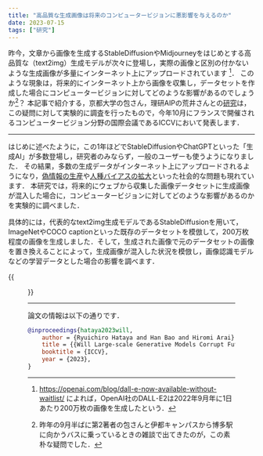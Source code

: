 ```yaml
---
title: "高品質な生成画像は将来のコンピュータービジョンに悪影響を与えるのか"
date: 2023-07-15
tags: ["研究"]
---
```


昨今，文章から画像を生成するStableDiffusionやMidjourneyをはじめとする高品質な（text2img）生成モデルが次々に登場し，実際の画像と区別の付かないような生成画像が多量にインターネット上にアップロードされています [^openai]．
このような現象は，将来的にインターネット上から画像を収集し，データセットを作成した場合にコンピュータービジョンに対してどのような影響があるのでしょうか[^question]？
本記事で紹介する，京都大学の包さん，理研AIPの荒井さんとの[研究](https://arxiv.org/abs/2211.08095)は，この疑問に対して実験的に調査を行ったもので，今年10月にフランスで開催されるコンピュータービジョン分野の国際会議であるICCVにおいて発表します．


[^openai]: https://openai.com/blog/dall-e-now-available-without-waitlist/ によれば，OpenAI社のDALL･E2は2022年9月年に1日あたり200万枚の画像を生成したという．
[^question]: 昨年の9月半ばに第2著者の包さんと伊都キャンパスから博多駅に向かうバスに乗っているときの雑談で出てきたのが，この素朴な疑問でした．

---

はじめに述べたように，この1年ほどでStableDiffusionやChatGPTといった「生成AI」が多数登場し，研究者のみならず，一般のユーザーも使うようになりました．
その結果，多数の生成データがインターネット上にアップロードされるようになり，[偽情報の生産](https://www.washingtonpost.com/technology/interactive/2022/artificial-intelligence-images-dall-e/)や[人種バイアスの拡大](https://dl.acm.org/doi/abs/10.1145/3593013.3594095)といった社会的な問題も現れています．
本研究では，将来的にウェブから収集した画像データセットに生成画像が混入した場合に，コンピュータービジョンに対してどのような影響があるのかを実験的に調べました．

具体的には，代表的なtext2img生成モデルであるStableDiffusionを用いて，ImageNetやCOCO captionといった既存のデータセットを模倣して，200万枚程度の画像を生成しました．そして，生成された画像で元のデータセットの画像を置き換えることによって，生成画像が混入した状況を模倣し，画像認識モデルなどの学習データとした場合の影響を調べます．

{{<figure src="datasets_wide.png" width="80%">}}



---

論文の情報は以下の通りです．

```bibtex
@inproceedings{hataya2023will,
    author = {Ryuichiro Hataya and Han Bao and Hiromi Arai},
    title = {{Will Large-scale Generative Models Corrupt Future Datasets?}},
    booktitle = {ICCV},
    year = {2023},
}
```
